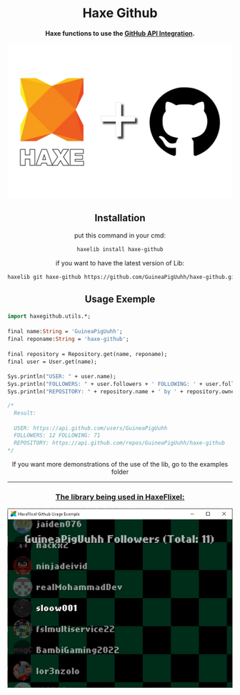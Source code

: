 <div align="center"> 
  <h1>Haxe Github</h1>
  <h4>
  Haxe functions to use the
  <a href='https://docs.github.com/en/rest?apiVersion=2022-11-28'>GitHub API Integration</a>.
  </h4>
  <img src="img/imgSharp.png" width=550/>
  <h2>Installation</h2>

  put this command in your cmd:
  ```bash
  haxelib install haxe-github
  ```

  if you want to have the latest version of Lib:
  ```bash
  haxelib git haxe-github https://github.com/GuineaPigUuhh/haxe-github.git
  ```

  <h2>Usage Exemple</h2>
</div>

```haxe
import haxegithub.utils.*;

final name:String = 'GuineaPigUuhh';
final reponame:String = 'haxe-github';

final repository = Repository.get(name, reponame);
final user = User.get(name);

Sys.println("USER: " + user.name);
Sys.println("FOLLOWERS: " + user.followers + ' FOLLOWING: ' + user.following);
Sys.println("REPOSITORY: " + repository.name + ' by ' + repository.owner.login);
```

```haxe
/*
  Result:

  USER: https://api.github.com/users/GuineaPigUuhh
  FOLLOWERS: 12 FOLLOWING: 71
  REPOSITORY: https://api.github.com/repos/GuineaPigUuhh/haxe-github
*/
```

<div align="center"> 
  If you want more demonstrations of the use of the lib, go to the examples folder

  ---

  <h3><a href="https://github.com/GuineaPigUuhh/HaxeFlixel-Github-Exemple">The library being used in HaxeFlixel:</a></h3>

  <img src="https://raw.githubusercontent.com/GuineaPigUuhh/HaxeFlixel-Github-Exemple/main/img/view.png" width=600/>
</div>
